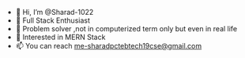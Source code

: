 - 👋 Hi, I’m @Sharad-1022
- 👀 Full Stack Enthusiast
- 🌱 Problem solver ,not in computerized term only but even in real life
- 💞 Interested in MERN Stack
- 📫 You can reach me-sharadpctebtech19cse@gmail.com

<!---
Sharad-1022/Sharad-1022 is a ✨ special ✨ repository because its `README.md` (this file) appears on your GitHub profile.
You can click the Preview link to take a look at your changes.
--->
